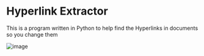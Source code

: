# Hyperlink Extractor
This is a program written in Python to help find the Hyperlinks in documents so you change them



![image](https://user-images.githubusercontent.com/30676606/137250455-e76f2489-dcdf-4d3d-bafb-80d1ae057334.png)
